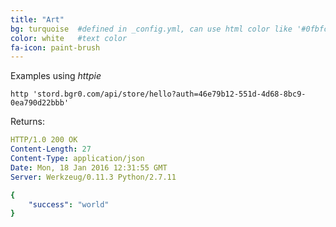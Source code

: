 ```yaml
---
title: "Art"
bg: turquoise  #defined in _config.yml, can use html color like '#0fbfcf'
color: white   #text color
fa-icon: paint-brush
---
```


Examples using _httpie_

```shell
http 'stord.bgr0.com/api/store/hello?auth=46e79b12-551d-4d68-8bc9-0ea790d22bbb'
```

Returns:

```yaml
HTTP/1.0 200 OK
Content-Length: 27
Content-Type: application/json
Date: Mon, 18 Jan 2016 12:31:55 GMT
Server: Werkzeug/0.11.3 Python/2.7.11

{
    "success": "world"
}
```
